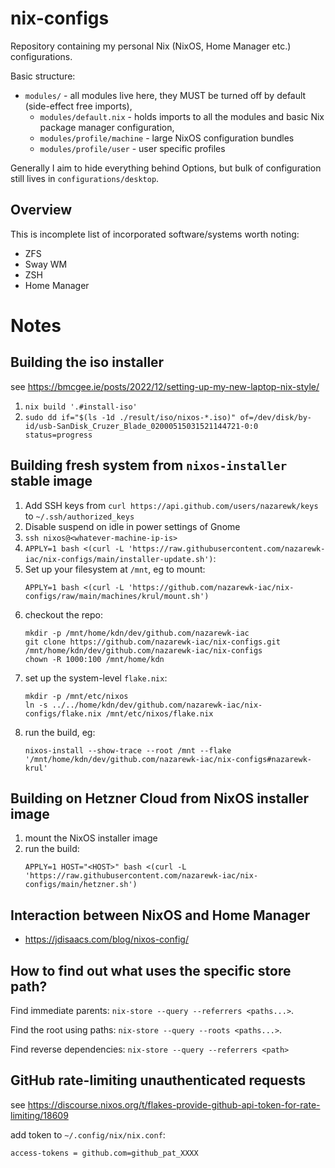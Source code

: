 # nix-configs

Repository containing my personal Nix (NixOS, Home Manager etc.) configurations.

Basic structure:

- `modules/` - all modules live here, they MUST be turned off by default (side-effect free imports),
    - `modules/default.nix` - holds imports to all the modules and basic Nix package manager configuration,
    - `modules/profile/machine` - large NixOS configuration bundles
    - `modules/profile/user` - user specific profiles

Generally I aim to hide everything behind Options, but bulk of configuration still lives in `configurations/desktop`.

## Overview

This is incomplete list of incorporated software/systems worth noting:

- ZFS
- Sway WM
- ZSH
- Home Manager

# Notes

## Building the iso installer

see https://bmcgee.ie/posts/2022/12/setting-up-my-new-laptop-nix-style/

1. `nix build '.#install-iso'`
2. `sudo dd if="$(ls -1d ./result/iso/nixos-*.iso)" of=/dev/disk/by-id/usb-SanDisk_Cruzer_Blade_02000515031521144721-0:0 status=progress`

## Building fresh system from `nixos-installer` stable image

1. Add SSH keys from `curl https://api.github.com/users/nazarewk/keys` to `~/.ssh/authorized_keys`
2. Disable suspend on idle in power settings of Gnome
3. `ssh nixos@<whatever-machine-ip-is>`
4. `APPLY=1 bash <(curl -L 'https://raw.githubusercontent.com/nazarewk-iac/nix-configs/main/installer-update.sh')`:
5. Set up your filesystem at `/mnt`, eg to mount:
   ```
   APPLY=1 bash <(curl -L 'https://github.com/nazarewk-iac/nix-configs/raw/main/machines/krul/mount.sh')
   ```
6. checkout the repo:
   ```
   mkdir -p /mnt/home/kdn/dev/github.com/nazarewk-iac
   git clone https://github.com/nazarewk-iac/nix-configs.git /mnt/home/kdn/dev/github.com/nazarewk-iac/nix-configs
   chown -R 1000:100 /mnt/home/kdn
   ```
7. set up the system-level `flake.nix`:
   ```
   mkdir -p /mnt/etc/nixos
   ln -s ../../home/kdn/dev/github.com/nazarewk-iac/nix-configs/flake.nix /mnt/etc/nixos/flake.nix
   ```
8. run the build, eg:
   ```
   nixos-install --show-trace --root /mnt --flake '/mnt/home/kdn/dev/github.com/nazarewk-iac/nix-configs#nazarewk-krul'
   ```

## Building on Hetzner Cloud from NixOS installer image

1. mount the NixOS installer image
2. run the build:
   ```
   APPLY=1 HOST="<HOST>" bash <(curl -L 'https://raw.githubusercontent.com/nazarewk-iac/nix-configs/main/hetzner.sh')
   ```

## Interaction between NixOS and Home Manager

- https://jdisaacs.com/blog/nixos-config/

## How to find out what uses the specific store path?

Find immediate parents: `nix-store --query --referrers <paths...>`.

Find the root using paths: `nix-store --query --roots <paths...>`.

Find reverse dependencies: `nix-store --query --referrers <path>`

## GitHub rate-limiting unauthenticated requests

see https://discourse.nixos.org/t/flakes-provide-github-api-token-for-rate-limiting/18609

add token to `~/.config/nix/nix.conf`:

```
access-tokens = github.com=github_pat_XXXX
```